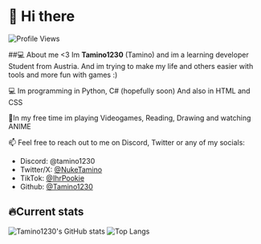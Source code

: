 # 👋 Hi there
![Profile Views](https://komarev.com/ghpvc/?username=Tamino1230&color=blue)

##💻 About me <3
Im **Tamino1230** (Tamino) and im a learning developer Student from Austria.
And im trying to make my life and others easier with tools and more fun with games :)

💻 Im programming in Python, C# (hopefully soon)
And also in HTML and CSS

🌟In my free time im playing Videogames, Reading, Drawing and watching ANIME

📫 Feel free to reach out to me on Discord, Twitter or any of my socials:
  - Discord: @tamino1230
  - Twitter/X: [@NukeTamino](https://x.com/NukeTamino)
  - TikTok: [@IhrPookie](https://www.tiktok.com/@ihrpookie)
  - Github: [@Tamino1230](https://github.com/Tamino1230)

## 🔥Current stats

![Tamino1230's GitHub stats](https://github-readme-stats.vercel.app/api?username=Tamino1230&show_icons=true&theme=radical)
![Top Langs](https://github-readme-stats.vercel.app/api/top-langs/?username=Tamino1230&layout=compact&theme=radical)
